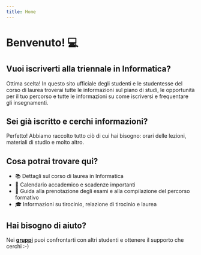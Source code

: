 ```yaml
---
title: Home
---
```

# Benvenuto! 💻

## Vuoi iscriverti alla triennale in Informatica?
Ottima scelta! In questo sito ufficiale degli studenti e le studentesse del corso di laurea troverai tutte le informazioni sul piano di studi, le opportunità per il tuo percorso e tutte le informazioni su come iscriversi e frequentare gli insegnamenti.

## Sei già iscritto e cerchi informazioni?
Perfetto! Abbiamo raccolto tutto ciò di cui hai bisogno: orari delle lezioni, materiali di studio e molto altro.

## Cosa potrai trovare qui?
* 📚 Dettagli sul corso di laurea in Informatica
* 📅 Calendario accademico e scadenze importanti
* 📝 Guida alla prenotazione degli esami e alla compilazione del percorso formativo
* 🎓 Informazioni su tirocinio, relazione di tirocinio e laurea

## Hai bisogno di aiuto?
Nei **[gruppi](/it/canali/telegram)** puoi confrontarti con altri studenti e ottenere il supporto che cerchi :-)
